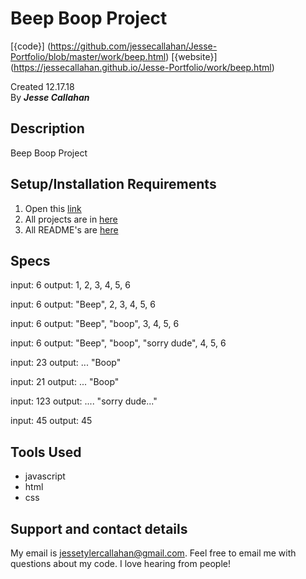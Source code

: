 # Beep Boop Project
[{code}] (https://github.com/jessecallahan/Jesse-Portfolio/blob/master/work/beep.html)
[{website}] (https://jessecallahan.github.io/Jesse-Portfolio/work/beep.html)


Created 12.17.18</br>
By _**Jesse Callahan**_</br>

## Description
Beep Boop Project

## Setup/Installation Requirements

1. Open this [link](https://jessecallahan.github.io/Jesse-Portfolio/work/beep.html)
3. All projects are in [here](https://github.com/jessecallahan/Jesse-Portfolio/tree/master/work)
4. All README's are [here](https://github.com/jessecallahan/Jesse-Portfolio/tree/master/readme)

## Specs
input: 6
output: 1, 2, 3, 4, 5, 6

input: 6
output: "Beep", 2, 3, 4, 5, 6

input: 6
output: "Beep", "boop", 3, 4, 5, 6

input: 6
output: "Beep", "boop", "sorry dude", 4, 5, 6

input: 23
output: ... "Boop"

input: 21
output: ... "Boop"

input: 123
output: .... "sorry dude..."

input: 45
output: 45

## Tools Used
* javascript
* html 
* css

## Support and contact details

My email is jessetylercallahan@gmail.com. Feel free to email me with questions about my code. I love hearing from people!
